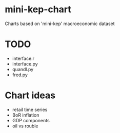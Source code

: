 # mini-kep-chart
Charts based on 'mini-kep' macroeconomic dataset

TODO
====

- interface.r
- interface.py
- quandl.py
- fred.py

Chart ideas
===========

- retail time series
- BoR inflation 
- GDP components
- oil vs rouble


